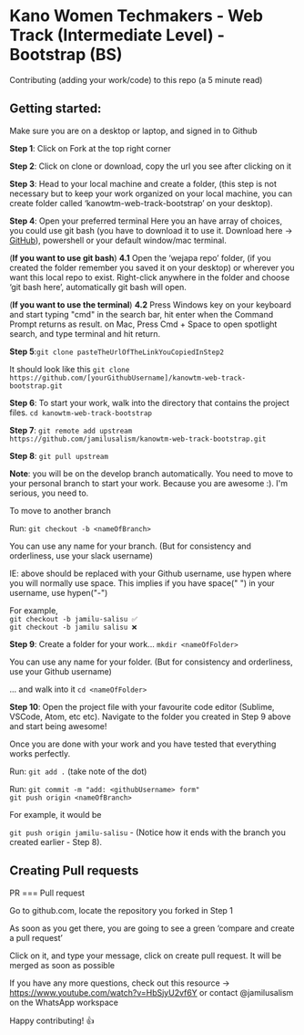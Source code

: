 # Kano Women Techmakers - Web Track (Intermediate Level) - Bootstrap (BS)
Contributing (adding your work/code) to this repo (a 5 minute read)

## Getting started:
Make sure you are on a desktop or laptop, and signed in to Github

**Step 1**: Click on Fork at the top right corner

**Step 2**: Click on clone or download, copy the url you see after clicking on it

**Step 3**: Head to your local machine and create a folder, (this step is not necessary but to keep your work organized on your local machine, you can create folder called ‘kanowtm-web-track-bootstrap’ on your desktop).

**Step 4**: Open your preferred terminal
Here you an have array of choices, you could use git bash (you have to download it to use it. Download here -> [GitHub](https://git-scm.com/downloads)), powershell or your default window/mac terminal.

(**If you want to use git bash**) **4.1** Open the ‘wejapa repo’ folder, (if you created the folder remember you saved it on your desktop) or wherever you want this local repo to exist.
Right-click anywhere in the folder and choose ‘git bash here’, automatically git bash will open.

(**If you want to use the terminal**)
**4.2** Press Windows key on your keyboard and start typing "cmd" in the search bar, hit enter when the Command Prompt returns as result. on Mac, Press Cmd + Space to open spotlight search, and type terminal and hit return.

**Step 5**:`git clone pasteTheUrlOfTheLinkYouCopiedInStep2`

It should look like this
`git clone https://github.com/[yourGithubUsername]/kanowtm-web-track-bootstrap.git`

**Step 6**: To start your work, walk into the directory that contains the project files.
`cd kanowtm-web-track-bootstrap`

**Step 7**: `git remote add upstream https://github.com/jamilusalism/kanowtm-web-track-bootstrap.git`

**Step 8**: `git pull upstream`

**Note**: you will be on the develop branch automatically.
You need to move to your personal branch to start your work. Because you are awesome :). I'm serious, you need to.

To move to another branch

Run: `git checkout -b <nameOfBranch>`

You can use any name for your branch.
(But for consistency and orderliness, use your slack username)

IE: <nameOfBranch> above should be replaced with your Github username, use hypen where you will normally use space. This implies if you have space(" ") in your username, use hypen("-")

For example,   
`git checkout -b jamilu-salisu ✅`   
`git checkout -b jamilu salisu ❌`

**Step 9**: Create a folder for your work...
`mkdir <nameOfFolder>`
    
You can use any name for your folder.
(But for consistency and orderliness, use your Github username)
  
... and walk into it
`cd <nameOfFolder>`

**Step 10**:    Open the project file with your favourite code editor (Sublime, VSCode, Atom, etc etc).
Navigate to the folder you created in Step 9 above and start being awesome!

Once you are done with your work and you have tested that everything works perfectly.

Run: `git add .` (take note of the dot)

Run: `git commit -m "add: <githubUsername> form"`    
`git push origin <nameOfBranch>`

For example, it would be
    
`git push origin jamilu-salisu` - (Notice how it ends with the branch you created earlier - Step 8).

## Creating Pull requests

PR === Pull request

Go to github.com, locate the repository you forked in Step 1

As soon as you get there, you are going to see a green ‘compare and create a pull request’

Click on it, and type your message, click on create pull request. It will be merged as soon as possible

If you have any more questions, check out this resource -> https://www.youtube.com/watch?v=HbSjyU2vf6Y or contact @jamilusalism on the WhatsApp workspace

Happy contributing! :+1:
